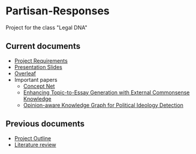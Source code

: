 # Partisan-Responses
Project for the class "Legal DNA"
## Current documents
- [Project Requirements](https://docs.google.com/document/d/1oli_He_bl7CpDNeu28eJwPZsJZV_k54V2JeaPlcVBsA/edit)
- [Presentation Slides](https://onedrive.live.com/view.aspx?resid=21EE5321D6A4986A!361&ithint=file%2cpptx&authkey=!AAn1lkz6gSD4Ir8)
- [Overleaf](https://www.overleaf.com/5123236762bxkmsnvkdqpz)
- Important papers
  - [Concept Net](https://github.com/commonsense/conceptnet5/wiki)
  - [Enhancing Topic-to-Essay Generation with External Commonsense
Knowledge](https://www.aclweb.org/anthology/P19-1193.pdf)
  - [Opinion-aware Knowledge Graph for Political Ideology Detection](https://www.ijcai.org/Proceedings/2017/0510.pdf)
## Previous documents
- [Project Outline](https://www.overleaf.com/project/5eabebaef0d47900012253bd)
- [Literature review](https://docs.google.com/document/d/1O67hMCx_QVKqwtD37Z5VG0HoG6dzGNdqi_v0SSvpgok/edit)
